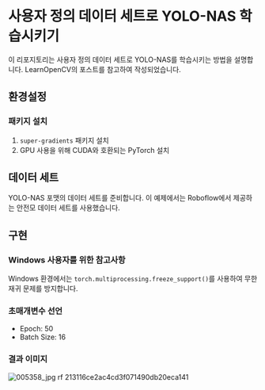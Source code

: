 # 사용자 정의 데이터 세트로 YOLO-NAS 학습시키기

이 리포지토리는 사용자 정의 데이터 세트로 YOLO-NAS를 학습시키는 방법을 설명합니다. LearnOpenCV의 포스트를 참고하여 작성되었습니다.

## 환경설정

### 패키지 설치

1. `super-gradients` 패키지 설치
2. GPU 사용을 위해 CUDA와 호환되는 PyTorch 설치

## 데이터 세트

YOLO-NAS 포맷의 데이터 세트를 준비합니다. 이 예제에서는 Roboflow에서 제공하는 안전모 데이터 세트를 사용했습니다.

## 구현

### Windows 사용자를 위한 참고사항

Windows 환경에서는 `torch.multiprocessing.freeze_support()`를 사용하여 무한 재귀 문제를 방지합니다.

### 초매개변수 선언

- Epoch: 50
- Batch Size: 16

### 결과 이미지
![005358_jpg rf 213116ce2ac4cd3f071490db20eca141](https://github.com/zoid79/YOLO_NAS_Webcam/assets/87366543/0988fe8f-0485-4972-a3e4-d6012f3b1307)
